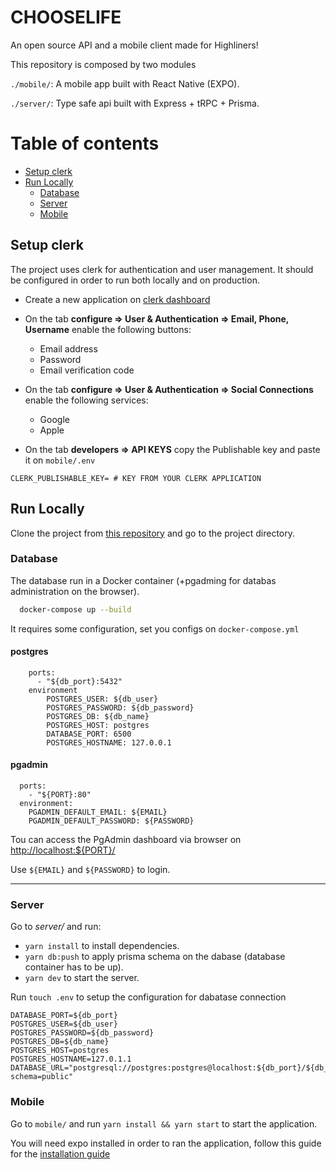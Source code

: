 # **CHOOSELIFE**

An open source API and a mobile client made for Highliners!

This repository is composed by two modules

`./mobile/`: A mobile app built with React Native (EXPO).

`./server/`: Type safe api built with Express + tRPC + Prisma.

# Table of contents

- [Setup clerk](#setup-clerk)
- [Run Locally](#run-locally)
  - [Database](#database)
  - [Server](#server)
  - [Mobile](#mobile)

## Setup clerk

The project uses clerk for authentication and user management. It should be configured in order to run both locally and on production.

- Create a new application on [clerk dashboard](https://dashboard.clerk.com/)

- On the tab **configure => User & Authentication => Email, Phone, Username** enable the following buttons:

  - Email address
  - Password
  - Email verification code

- On the tab **configure => User & Authentication => Social Connections** enable the following services:

  - Google
  - Apple

- On the tab **developers => API KEYS** copy the Publishable key and paste it on `mobile/.env`

```
CLERK_PUBLISHABLE_KEY= # KEY FROM YOUR CLERK APPLICATION
```

## Run Locally

Clone the project from [this repository](https://github.com/Dosbodoke/high-xp) and go to the project directory.

### Database

The database run in a Docker container (+pgadming for databas administration on the browser).

```bash
  docker-compose up --build
```

It requires some configuration, set you configs on `docker-compose.yml`

#### postgres

```
    ports:
      - "${db_port}:5432"
    environment
        POSTGRES_USER: ${db_user}
        POSTGRES_PASSWORD: ${db_password}
        POSTGRES_DB: ${db_name}
        POSTGRES_HOST: postgres
        DATABASE_PORT: 6500
        POSTGRES_HOSTNAME: 127.0.0.1
```

#### pgadmin

```
  ports:
    - "${PORT}:80"
  environment:
    PGADMIN_DEFAULT_EMAIL: ${EMAIL}
    PGADMIN_DEFAULT_PASSWORD: ${PASSWORD}
```

Tou can access the PgAdmin dashboard via browser on [http://localhost:${PORT}/]()

Use `${EMAIL}` and `${PASSWORD}` to login.

---

### Server

Go to _server/_ and run:

- `yarn install` to install dependencies.
- `yarn db:push` to apply prisma schema on the dabase (database container has to be up).
- `yarn dev` to start the server.

Run `touch .env` to setup the configuration for dabatase connection

```
DATABASE_PORT=${db_port}
POSTGRES_USER=${db_user}
POSTGRES_PASSWORD=${db_password}
POSTGRES_DB=${db_name}
POSTGRES_HOST=postgres
POSTGRES_HOSTNAME=127.0.1.1
DATABASE_URL="postgresql://postgres:postgres@localhost:${db_port}/${db_name}?schema=public"
```

### Mobile

Go to `mobile/` and run `yarn install && yarn start` to start the application.

You will need expo installed in order to ran the application, follow this guide for the [installation guide](https://docs.expo.dev/get-started/installation/)
